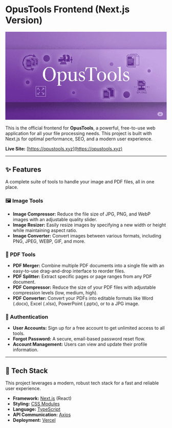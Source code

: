 # OpusTools Frontend (Next.js Version)

![OpusTools Open Graph Image](/public/og-image.png)

This is the official frontend for **OpusTools**, a powerful, free-to-use web application for all your file processing needs. This project is built with Next.js for optimal performance, SEO, and a modern user experience.

**Live Site:** [https://opustools.xyz](https://opustools.xyz)

---

## ✨ Features

A complete suite of tools to handle your image and PDF files, all in one place.

### 🖼️ Image Tools
- **Image Compressor:** Reduce the file size of JPG, PNG, and WebP images with an adjustable quality slider.
- **Image Resizer:** Easily resize images by specifying a new width or height while maintaining aspect ratio.
- **Image Converter:** Convert images between various formats, including PNG, JPEG, WEBP, GIF, and more.

### 📄 PDF Tools
- **PDF Merger:** Combine multiple PDF documents into a single file with an easy-to-use drag-and-drop interface to reorder files.
- **PDF Splitter:** Extract specific pages or page ranges from any PDF document.
- **PDF Compressor:** Reduce the size of your PDF files with adjustable compression levels (low, medium, high).
- **PDF Converter:** Convert your PDFs into editable formats like Word (.docx), Excel (.xlsx), PowerPoint (.pptx), or to a JPG image.

### 🔐 Authentication
- **User Accounts:** Sign up for a free account to get unlimited access to all tools.
- **Forgot Password:** A secure, email-based password reset flow.
- **Account Management:** Users can view and update their profile information.

---

## 🚀 Tech Stack

This project leverages a modern, robust tech stack for a fast and reliable user experience.

- **Framework:** [Next.js](https://nextjs.org/) (React)
- **Styling:** [CSS Modules](https://nextjs.org/docs/app/building-your-application/styling/css-modules)
- **Language:** [TypeScript](https://www.typescriptlang.org/)
- **API Communication:** [Axios](https://axios-http.com/)
- **Deployment:** [Vercel](https://vercel.com/)